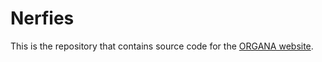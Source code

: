 # Nerfies

This is the repository that contains source code for the [ORGANA website](https://ac-rad.github.io/organa/).


